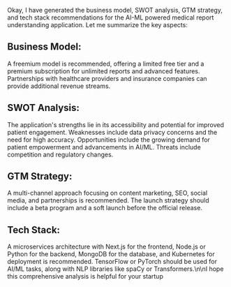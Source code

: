 Okay, I have generated the business model, SWOT analysis, GTM strategy, and tech stack recommendations
for the AI-ML powered medical report understanding application. Let me summarize the key aspects:  
## **Business Model:** 
A freemium model is recommended, offering a limited free tier and a premium subscription for unlimited reports and advanced features. Partnerships with healthcare providers and insurance companies can provide additional revenue streams.

## **SWOT Analysis:** 
The application's strengths lie in its accessibility and potential for improved patient engagement. Weaknesses include data privacy concerns and the need for high accuracy. Opportunities include the growing demand for patient empowerment and advancements in AI/ML. Threats include competition and regulatory changes.  

## **GTM Strategy:** 
A multi-channel approach focusing on content marketing, SEO, social media, and partnerships is recommended. The launch strategy should include a beta program and a soft launch before the official release.

## **Tech Stack:** 
A microservices architecture with Next.js for the frontend, Node.js or Python for the backend, MongoDB for the database, and Kubernetes for deployment is recommended. TensorFlow or PyTorch should be used for AI/ML tasks, along with NLP libraries like spaCy or Transformers.\n\nI hope this comprehensive analysis is helpful for your startup